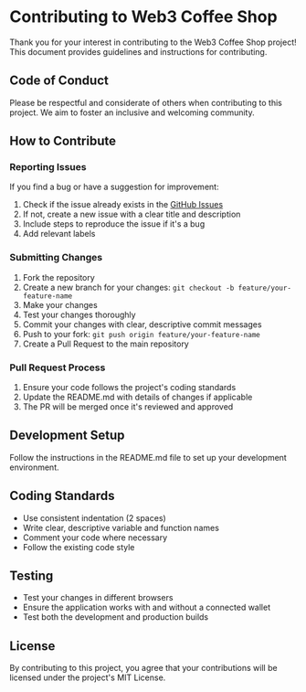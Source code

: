 # Contributing to Web3 Coffee Shop

Thank you for your interest in contributing to the Web3 Coffee Shop project! This document provides guidelines and instructions for contributing.

## Code of Conduct

Please be respectful and considerate of others when contributing to this project. We aim to foster an inclusive and welcoming community.

## How to Contribute

### Reporting Issues

If you find a bug or have a suggestion for improvement:

1. Check if the issue already exists in the [GitHub Issues](https://github.com/yourusername/web3-coffee-shop/issues)
2. If not, create a new issue with a clear title and description
3. Include steps to reproduce the issue if it's a bug
4. Add relevant labels

### Submitting Changes

1. Fork the repository
2. Create a new branch for your changes: `git checkout -b feature/your-feature-name`
3. Make your changes
4. Test your changes thoroughly
5. Commit your changes with clear, descriptive commit messages
6. Push to your fork: `git push origin feature/your-feature-name`
7. Create a Pull Request to the main repository

### Pull Request Process

1. Ensure your code follows the project's coding standards
2. Update the README.md with details of changes if applicable
3. The PR will be merged once it's reviewed and approved

## Development Setup

Follow the instructions in the README.md file to set up your development environment.

## Coding Standards

- Use consistent indentation (2 spaces)
- Write clear, descriptive variable and function names
- Comment your code where necessary
- Follow the existing code style

## Testing

- Test your changes in different browsers
- Ensure the application works with and without a connected wallet
- Test both the development and production builds

## License

By contributing to this project, you agree that your contributions will be licensed under the project's MIT License.
